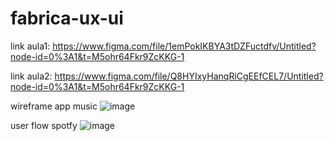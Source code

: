 # fabrica-ux-ui

link aula1: https://www.figma.com/file/1emPokIKBYA3tDZFuctdfv/Untitled?node-id=0%3A1&t=M5ohr64Fkr9ZcKKG-1

link aula2: https://www.figma.com/file/Q8HYIxyHanqRiCgEEfCEL7/Untitled?node-id=0%3A1&t=M5ohr64Fkr9ZcKKG-1

wireframe app music
![image](https://user-images.githubusercontent.com/128630249/228655495-45de2d95-c084-42c1-8b2d-91138906008a.png)

user flow spotfy
![image](https://user-images.githubusercontent.com/128630249/228655661-d900ed71-407e-4ada-a29d-b8801709bf44.png)
